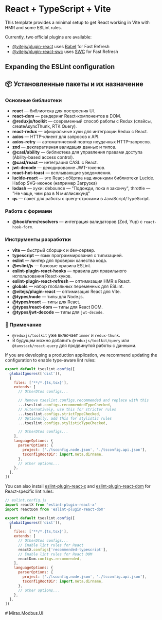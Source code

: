 # React + TypeScript + Vite

This template provides a minimal setup to get React working in Vite with HMR and some ESLint rules.

Currently, two official plugins are available:

- [@vitejs/plugin-react](https://github.com/vitejs/vite-plugin-react/blob/main/packages/plugin-react) uses [Babel](https://babeljs.io/) for Fast Refresh
- [@vitejs/plugin-react-swc](https://github.com/vitejs/vite-plugin-react/blob/main/packages/plugin-react-swc) uses [SWC](https://swc.rs/) for Fast Refresh

## Expanding the ESLint configuration

## 📦 Установленные пакеты и их назначение

### Основные библиотеки
- **react** — библиотека для построения UI.
- **react-dom** — рендеринг React-компонентов в DOM.
- **@reduxjs/toolkit** — современный способ работы с Redux (слайсы, createAsyncThunk, RTK Query).
- **react-redux** — официальные хуки для интеграции Redux с React.
- **axios** — HTTP-клиент для запросов к API.
- **axios-retry** — автоматический повтор неудачных HTTP-запросов.
- **zod** — декларативная валидация данных и типов.
- **@casl/ability** — библиотека для управления правами доступа (Ability-based access control).
- **@casl/react** — интеграция CASL с React.
- **jwt-decode** — декодирование JWT-токенов.
- **react-hot-toast** — всплывающие уведомления.
- **lucide-react** — это React-обёртка над иконками библиотеки Lucide. Набор SVG-иконок (например Загрузка)
- **lodash** — хуки: debounce — "Подожди, пока я закончу", throttle — "Не чаще, чем раз в N миллисекунд"
- **qs** — пакет для работы с query-строками в JavaScript/TypeScript.

 
 

### Работа с формами
- **@hookform/resolvers** — интеграция валидаторов (Zod, Yup) с `react-hook-form`.

### Инструменты разработки
- **vite** — быстрый сборщик и dev-сервер.
- **typescript** — язык программирования с типизацией.
- **eslint** — линтер для проверки качества кода.
- **@eslint/js** — базовые правила ESLint.
- **eslint-plugin-react-hooks** — правила для правильного использования React-хуков.
- **eslint-plugin-react-refresh** — оптимизация HMR в React.
- **globals** — набор глобальных переменных для ESLint.
- **@vitejs/plugin-react** — оптимизация React для Vite.
- **@types/node** — типы для Node.js.
- **@types/react** — типы для React.
- **@types/react-dom** — типы для React DOM.
- **@types/jwt-decode** — типы для `jwt-decode`.

### 📌 Примечание
- `@reduxjs/toolkit` уже включает `immer` и `redux-thunk`.
- В будущем можно добавить `@reduxjs/toolkit/query` или `@tanstack/react-query` для продвинутой работы с данными.


If you are developing a production application, we recommend updating the configuration to enable type-aware lint rules:

```js
export default tseslint.config([
  globalIgnores(['dist']),
  {
    files: ['**/*.{ts,tsx}'],
    extends: [
      // OtherDtos configs...

      // Remove tseslint.configs.recommended and replace with this
      ...tseslint.configs.recommendedTypeChecked,
      // Alternatively, use this for stricter rules
      ...tseslint.configs.strictTypeChecked,
      // Optionally, add this for stylistic rules
      ...tseslint.configs.stylisticTypeChecked,

      // OtherDtos configs...
    ],
    languageOptions: {
      parserOptions: {
        project: ['./tsconfig.node.json', './tsconfig.api.json'],
        tsconfigRootDir: import.meta.dirname,
      },
      // other options...
    },
  },
])
```

You can also install [eslint-plugin-react-x](https://github.com/Rel1cx/eslint-react/tree/main/packages/plugins/eslint-plugin-react-x) and [eslint-plugin-react-dom](https://github.com/Rel1cx/eslint-react/tree/main/packages/plugins/eslint-plugin-react-dom) for React-specific lint rules:

```js
// eslint.config.js
import reactX from 'eslint-plugin-react-x'
import reactDom from 'eslint-plugin-react-dom'

export default tseslint.config([
  globalIgnores(['dist']),
  {
    files: ['**/*.{ts,tsx}'],
    extends: [
      // OtherDtos configs...
      // Enable lint rules for React
      reactX.configs['recommended-typescript'],
      // Enable lint rules for React DOM
      reactDom.configs.recommended,
    ],
    languageOptions: {
      parserOptions: {
        project: ['./tsconfig.node.json', './tsconfig.api.json'],
        tsconfigRootDir: import.meta.dirname,
      },
      // other options...
    },
  },
])
```
#   M i r a x . M o d b u s . U I  
 